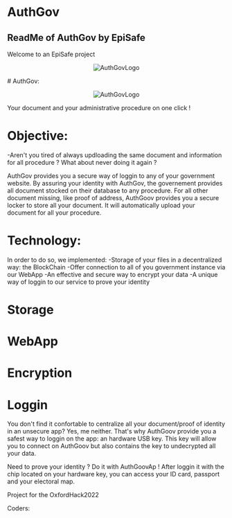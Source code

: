 # AuthGov
ReadMe of AuthGov by EpiSafe
-----------------------------
Welcome to an EpiSafe project
<p align="center">
  <img src= https://github.com/gogo94210/AuthGov/blob/main/banner.png?raw=true  alt="AuthGovLogo"/>
</p>
# AuthGov:

<p align="center">
  <img src= https://github.com/gogo94210/AuthGov/blob/main/authgov.png?raw=true  alt="AuthGovLogo"/>
</p>

Your document and your administrative procedure on one click !

# Objective:
  -Aren't you tired of always updloading the same document and information for all procedure ? What about never doing it again ?

AuthGov provides you a secure way of loggin to any of your government website.
By assuring your identity with AuthGov, the governement provides all document stocked on their database to any procedure. 
For all other document missing, like proof of address, AuthGoov provides you a secure locker to store all your document. 
It will automatically upload your document for all your procedure.

# Technology:
In order to do so, we implemented:
  -Storage of your files in a decentralized way: the BlockChain
  -Offer connection to all of you government instance via our WebApp
  -An effective and secure way to encrypt your data
  -A unique way of loggin to our service to prove your identity
 
# Storage

# WebApp

# Encryption

# Loggin
You don't find it confortable to centralize all your document/proof of identity in an unsecure app?
Yes, me neither.
That's why AuthGoov provide you a safest way to loggin on the app: an hardware USB key. This key will allow you to connect on AuthGoov but also contains the key to undecrypted all your data. 


Need to prove your identity ? 
Do it with AuthGoovAp ! After loggin it with the chip located on your hardware key, you can access your ID card, passport and your electoral map.


Project for the OxfordHack2022

Coders:

